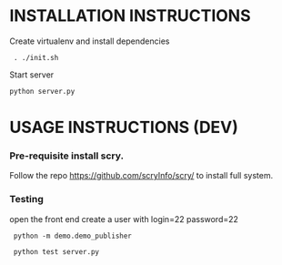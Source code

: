 # INSTALLATION INSTRUCTIONS


Create virtualenv and install dependencies
```
 . ./init.sh
```


Start server
```
python server.py
```

# USAGE INSTRUCTIONS (DEV)

### Pre-requisite install scry.
 Follow the repo https://github.com/scryInfo/scry/ to install full system.
 
### Testing
open the front end
create a user with login=22 password=22
```
 python -m demo.demo_publisher
 
 python test server.py
```
